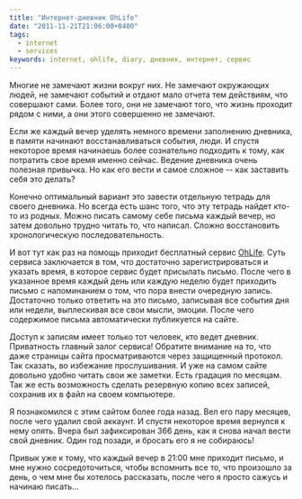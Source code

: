 ```yaml
---
title: "Интернет-дневник OhLife"
date: "2011-11-21T21:06:00+0400"
tags:
  - internet
  - services
keywords: internet, ohlife, diary, дневник, интернет, сервис
---
```

Многие не замечают жизни вокруг них. Не замечают окружающих людей, не замечают событий и отдают мало отчета тем действиям, что совершают сами. Более того, они не замечают того, что жизнь проходит рядом с ними, а они этого совершенно не замечают.

Если же каждый вечер уделять немного времени заполнению дневника, в памяти начинают восстанавливаться события, люди. И спустя некоторое время начинаешь более сознательно подходить к тому, как потратить свое время именно сейчас.  Ведение дневника очень полезная привычка. Но как его вести и самое сложное -- как заставить себя это делать?

Конечно оптимальный вариант это завести отдельную тетрадь для своего дневника. Но всегда есть шанс того, что эту тетрадь найдет кто-то из родных.  Можно писать самому себе письма каждый вечер, но затем довольно трудно читать то, что написал. Сложно восстановить хронологическую последовательность.

И вот тут как раз на помощь приходит бесплатный сервис [OhLife][]. Суть сервиса заключается в том, что достаточно зарегистрироваться и указать время, в которое сервис будет присылать письмо. После чего в указанное время каждый день или каждую неделю будет приходить письмо с напоминанием о том, что пора внести очередную запись. Достаточно только ответить на это письмо, записывая все события дня или недели, выплескивая все свои мысли, эмоции. После чего содержимое письма автоматически публикуется на сайте.

Доступ к записям имеет только тот человек, кто ведет дневник. Приватность главный залог сервиса! Обратите внимание на то, что даже страницы сайта просматриваются через защищенный протокол. Так сказать, во избежание прослушивания. И уже на самом сайте довольно удобно читать свои же заметки. Есть градация по месяцам. Так же есть возможность сделать резервную копию всех записей, сохранив их в файл на своем компьютере.

Я познакомился с этим сайтом более года назад. Вел его пару месяцев, после чего удалил свой аккаунт. И спустя некоторое время вернулся к нему опять. Вчера был зафиксирован 366 день, как я снова начал вести свой дневник. Один год позади, и бросать его я не собираюсь!

Привык уже к тому, что каждый вечер в 21:00 мне приходит письмо, и мне нужно сосредоточиться, чтобы вспомнить все то, что произошло за день, о чем мне бы хотелось рассказать, после чего я просто сажусь и начинаю писать...

[ohlife]: https://ohlife.com/
